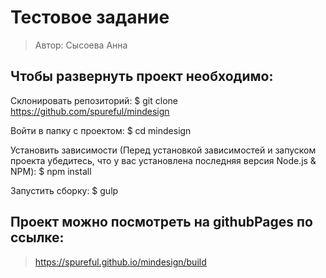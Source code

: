 
# Тестовое задание 

>Автор: Сысоева Анна


##  Чтобы развернуть проект необходимо:

Склонировать репозиторий: 
$ git clone https://github.com/spureful/mindesign

Войти в папку с проектом:
$ cd mindesign

Установить зависимости (Перед установкой зависимостей и запуском проекта убедитесь, что у вас установлена последняя версия Node.js & NPM):
$ npm install

Запустить сборку:
$ gulp

##  Проект можно посмотреть на githubPages по ссылке:

> https://spureful.github.io/mindesign/build

